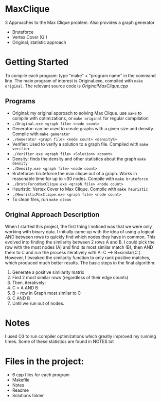 # MaxClique
3 Approaches to the Max Clique problem. Also provides a graph generator 
- Bruteforce
- Vertex Cover (G')
- Original, statistic approach

 

# Getting Started
To compile each program: type "make" + "program name" in the command line. The main program of interest is Original.exe, compiled with ```make original```. The relevant source code is *OriginalMaxClique.cpp*
## Programs
- Original: my original approach to solving Max Clique. use ```make``` to compile with optimizations, or ```make original``` for regular compilation
- ```./Original.exe <graph file> <node count>```
- Generator: can be used to create graphs with a given size and density. Compile with ```make generator``` 
- ```./Generator <graph file> <node count> <density%>```
- Verifier: Used to verify a solution to a graph file. Compiled with ```make verifier```
- ```./Verifier.exe <graph file> <Solution> <count>```
- Density: finds the density and other statistics about the graph ```make density```
- ```./Density.exe <graph file> <node count>```
- Bruteforce: bruteforce the max clique out of a graph. Works in reasonable time for up to ~30 nodes. Compile with ```make bruteforce```
- ```./BruteForceMaxClique.exe <graph file> <node count>```
- Heuristic: Vertex Cover to Max Clique. Compile with ```make heuristic```
- ```./HeuristicMaxClique.exe <graph file> <node count>```
- To clean files, run ```make clean```

## Original Approach Description
When I started this project, the first thing I noticed was that we were only working with binary data. I initially came up with the idea of using a logical AND between rows to quickly find which nodes they have in common.
This evolved into finding the similarity between 2 rows A and B. I could pick the row with the most nodes (A) and find its most similar match (B), then AND them to C and run the process iteratively with A=C --> B=similar(C ).
However, I tweaked the similarity function to only rank positive matches, which produced much better results.
The basic steps in the final algorithm:
1. Generate a positive similarity matrix
2. Find 2 most similar rows (regardless of their edge counts)
3. Then, iteratively:
4. C = A AND B
5. B = row in Graph most similar to C
6. C AND B
7. Until we run out of nodes.

# Notes
I used O3 to run compiler optimizations which greatly improved my running times. Some of these statistics are found in NOTES.txt
# Files in the project:
- 6 cpp files for each program
- Makefile
- Notes
- Readme
- Solutions folder

